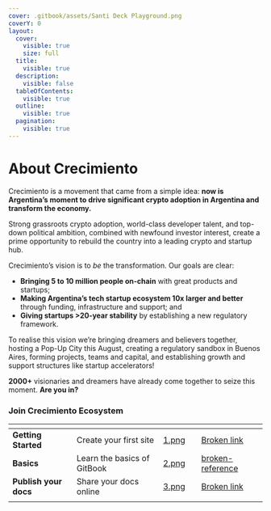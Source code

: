 ```yaml
---
cover: .gitbook/assets/Santi Deck Playground.png
coverY: 0
layout:
  cover:
    visible: true
    size: full
  title:
    visible: true
  description:
    visible: false
  tableOfContents:
    visible: true
  outline:
    visible: true
  pagination:
    visible: true
---
```


# About Crecimiento

Crecimiento is a movement that came from a simple idea: **now is Argentina’s moment to drive significant crypto adoption in Argentina and transform the economy.**&#x20;

Strong grassroots crypto adoption, world-class developer talent, and top-down political ambition, combined with newfound investor interest, create a prime opportunity to rebuild the country into a leading crypto and startup hub.&#x20;

Crecimiento’s vision is to _be_ the transformation. Our goals are clear:

* **Bringing 5 to 10 million people on-chain** with great products and startups;&#x20;
* **Making Argentina’s tech startup ecosystem 10x larger and better** through funding, infrastructure and support; and&#x20;
* **Giving startups >20-year stability** by establishing a new regulatory framework.

To realise this vision we’re bringing dreamers and believers together, hosting a Pop-Up City this August, creating a regulatory sandbox in Buenos Aires, forming projects, teams and capital, and establishing growth and support structures like startup accelerators!

**2000+** visionaries and dreamers have already come together to seize this moment. **Are you in?**



### Join Crecimiento Ecosystem

<table data-view="cards"><thead><tr><th></th><th></th><th data-hidden data-card-cover data-type="files"></th><th data-hidden></th><th data-hidden data-card-target data-type="content-ref"></th></tr></thead><tbody><tr><td><strong>Getting Started</strong></td><td>Create your first site</td><td><a href=".gitbook/assets/1.png">1.png</a></td><td></td><td><a href="broken-reference">Broken link</a></td></tr><tr><td><strong>Basics</strong></td><td>Learn the basics of GitBook</td><td><a href=".gitbook/assets/2.png">2.png</a></td><td></td><td><a href="broken-reference/">broken-reference</a></td></tr><tr><td><strong>Publish your docs</strong></td><td>Share your docs online</td><td><a href=".gitbook/assets/3.png">3.png</a></td><td></td><td><a href="broken-reference">Broken link</a></td></tr><tr><td></td><td></td><td></td><td></td><td></td></tr></tbody></table>


